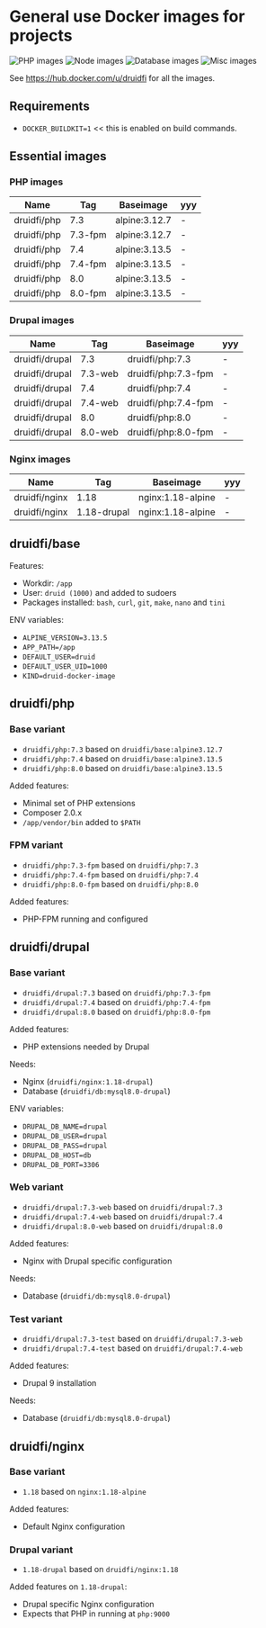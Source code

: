 # General use Docker images for projects

![PHP images](https://github.com/druidfi/docker-images/workflows/PHP%20images/badge.svg)
![Node images](https://github.com/druidfi/docker-images/workflows/Node%20images/badge.svg)
![Database images](https://github.com/druidfi/docker-images/workflows/Database%20images/badge.svg)
![Misc images](https://github.com/druidfi/docker-images/workflows/Misc%20images/badge.svg)

See https://hub.docker.com/u/druidfi for all the images.

## Requirements

- `DOCKER_BUILDKIT=1` << this is enabled on build commands.

## Essential images

### PHP images

Name | Tag | Baseimage | yyy
--- | ------ | ----------- | ---
druidfi/php | 7.3 | alpine:3.12.7 | -
druidfi/php | 7.3-fpm | alpine:3.12.7 | -
druidfi/php | 7.4 | alpine:3.13.5 | -
druidfi/php | 7.4-fpm | alpine:3.13.5 | -
druidfi/php | 8.0 | alpine:3.13.5 | -
druidfi/php | 8.0-fpm | alpine:3.13.5 | -

### Drupal images

Name | Tag | Baseimage | yyy
--- | ------ | ----------- | ---
druidfi/drupal | 7.3 | druidfi/php:7.3 | -
druidfi/drupal | 7.3-web | druidfi/php:7.3-fpm | -
druidfi/drupal | 7.4 | druidfi/php:7.4 | -
druidfi/drupal | 7.4-web | druidfi/php:7.4-fpm | -
druidfi/drupal | 8.0 | druidfi/php:8.0 | -
druidfi/drupal | 8.0-web | druidfi/php:8.0-fpm | -

### Nginx images

Name | Tag | Baseimage | yyy
--- | ------ | ----------- | ---
druidfi/nginx | 1.18 | nginx:1.18-alpine | -
druidfi/nginx | 1.18-drupal | nginx:1.18-alpine | -

## druidfi/base

Features:

- Workdir: `/app`
- User: `druid (1000)` and added to sudoers
- Packages installed: `bash`, `curl`, `git`, `make`, `nano` and `tini`

ENV variables:

- `ALPINE_VERSION=3.13.5`
- `APP_PATH=/app`
- `DEFAULT_USER=druid`
- `DEFAULT_USER_UID=1000`
- `KIND=druid-docker-image`

## druidfi/php

### Base variant

- `druidfi/php:7.3` based on `druidfi/base:alpine3.12.7`
- `druidfi/php:7.4` based on `druidfi/base:alpine3.13.5`
- `druidfi/php:8.0` based on `druidfi/base:alpine3.13.5`

Added features:

- Minimal set of PHP extensions
- Composer 2.0.x
- `/app/vendor/bin` added  to `$PATH`

### FPM variant

- `druidfi/php:7.3-fpm` based on `druidfi/php:7.3`
- `druidfi/php:7.4-fpm` based on `druidfi/php:7.4`
- `druidfi/php:8.0-fpm` based on `druidfi/php:8.0`

Added features:

- PHP-FPM running and configured

## druidfi/drupal

### Base variant

- `druidfi/drupal:7.3` based on `druidfi/php:7.3-fpm`
- `druidfi/drupal:7.4` based on `druidfi/php:7.4-fpm`
- `druidfi/drupal:8.0` based on `druidfi/php:8.0-fpm`

Added features:

- PHP extensions needed by Drupal

Needs:

- Nginx (`druidfi/nginx:1.18-drupal`)
- Database (`druidfi/db:mysql8.0-drupal`)

ENV variables:

- `DRUPAL_DB_NAME=drupal`
- `DRUPAL_DB_USER=drupal`
- `DRUPAL_DB_PASS=drupal`
- `DRUPAL_DB_HOST=db`
- `DRUPAL_DB_PORT=3306`

### Web variant

- `druidfi/drupal:7.3-web` based on `druidfi/drupal:7.3`
- `druidfi/drupal:7.4-web` based on `druidfi/drupal:7.4`
- `druidfi/drupal:8.0-web` based on `druidfi/drupal:8.0`

Added features:

- Nginx with Drupal specific configuration

Needs:

- Database (`druidfi/db:mysql8.0-drupal`)

### Test variant

- `druidfi/drupal:7.3-test` based on `druidfi/drupal:7.3-web`
- `druidfi/drupal:7.4-test` based on `druidfi/drupal:7.4-web`

Added features:

- Drupal 9 installation

Needs:

- Database (`druidfi/db:mysql8.0-drupal`)

## druidfi/nginx

### Base variant

- `1.18` based on `nginx:1.18-alpine`

Added features:

- Default Nginx configuration

### Drupal variant

- `1.18-drupal` based on `druidfi/nginx:1.18`

Added features on `1.18-drupal`:

- Drupal specific Nginx configuration
- Expects that PHP in running at `php:9000`
